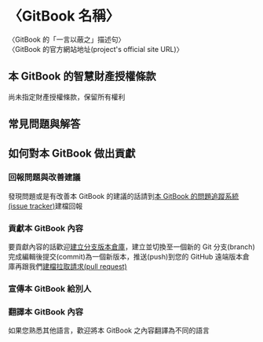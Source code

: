 # 〈GitBook 名稱〉
〈GitBook 的「一言以蔽之」描述句〉  
〈GitBook 的官方網站地址(project's official site URL)〉

## 本 GitBook 的智慧財產授權條款
尚未指定財產授權條款，保留所有權利

## 常見問題與解答

## 如何對本 GitBook 做出貢獻
### 回報問題與改善建議
發現問題或是有改善本 GitBook 的建議的話請到[本 GitBook 的問題追蹤系統(issue tracker)](../../issues)建檔回報

### 貢獻本 GitBook 內容
要貢獻內容的話歡迎[建立分支版本倉庫](../../fork)，建立並切換至一個新的 Git 分支(branch)完成編輯後提交(commit)為一個新版本，推送(push)到您的 GitHub 遠端版本倉庫再跟我們[建檔拉取請求(pull request)](../../pull/new)

### 宣傳本 GitBook 給別人

### 翻譯本 GitBook 內容
如果您熟悉其他語言，歡迎將本 GitBook 之內容翻譯為不同的語言
